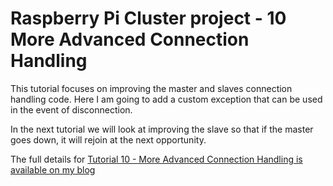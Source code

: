 Raspberry Pi Cluster project - 10 More Advanced Connection Handling
===================================================================

This tutorial focuses on improving the master and slaves connection
handling code. Here I am going to add a custom exception that can
be used in the event of disconnection.

In the next tutorial we will look at improving the slave so that if
the master goes down, it will rejoin at the next opportunity.

The full details for
[Tutorial 10 - More Advanced Connection Handling is available on my blog](
https://chewett.co.uk/blog/1913/raspberry-pi-cluster-node-10-more-advanced-connection-handling/
)

